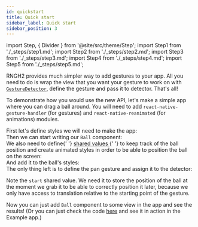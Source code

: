 ```yaml
---
id: quickstart
title: Quick start
sidebar_label: Quick start
sidebar_position: 3
---
```


import Step, { Divider } from '@site/src/theme/Step';
import Step1 from './\_steps/step1.md';
import Step2 from './\_steps/step2.md';
import Step3 from './\_steps/step3.md';
import Step4 from './\_steps/step4.md';
import Step5 from './\_steps/step5.md';

RNGH2 provides much simpler way to add gestures to your app. All you need to do is wrap the view that you want your gesture to work on with [`GestureDetector`](/docs/gestures/gesture-detector), define the gesture and pass it to detector. That's all!

To demonstrate how you would use the new API, let's make a simple app where you can drag a ball around. You will need to add `react-native-gesture-handler` (for gestures) and `react-native-reanimated` (for animations) modules.

<Step title="Step 1">
  <div>First let's define styles we will need to make the app:</div>
  <Step1 />
</Step>

<Step title="Step 2">
  <div>Then we can start writing our <code>Ball</code> component:</div>
  <Step2 />
</Step>

<Step title="Step 3">
  <div>
    We also need to define{' '}
    <a href="https://docs.swmansion.com/react-native-reanimated/docs/fundamentals/glossary#shared-value">
      shared values
    </a>{' '}
    to keep track of the ball position and create animated styles in order to be
    able to position the ball on the screen:
  </div>
  <Step3 />
</Step>

<Step title="Step 4">
  <div>And add it to the ball's styles:</div>
  <Step4 />
</Step>

<Step title="Step 5">
  <div>
    The only thing left is to define the pan gesture and assign it to the
    detector:
  </div>
  <Step5 />
</Step>

Note the `start` shared value. We need it to store the position of the ball at the moment we grab it to be able to correctly position it later, because we only have access to translation relative to the starting point of the gesture.

Now you can just add `Ball` component to some view in the app and see the results! (Or you can just check the code [here](https://github.com/software-mansion/react-native-gesture-handler/blob/main/example/src/new_api/reanimated/index.tsx) and see it in action in the Example app.)
